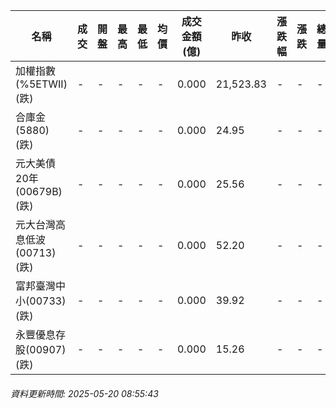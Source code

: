 | 名稱 | 成交 | 開盤 | 最高 | 最低 | 均價 | 成交金額(億) | 昨收 | 漲跌幅 | 漲跌 | 總量 | 昨量 | 振幅 |
| -------- | -------- | -------- | -------- |-------- | -------- | -------- |-------- |-------- |-------- | -------- | -------- |-------- |
|加權指數(%5ETWII) (跌)|-|-|-|-|-|0.000|21,523.83|-|-|-|-|0.00%|
|合庫金(5880) (跌)|-|-|-|-|-|0.000|24.95|-|-|-|-|0.00%|
|元大美債20年(00679B) (跌)|-|-|-|-|-|0.000|25.56|-|-|-|-|0.00%|
|元大台灣高息低波(00713) (跌)|-|-|-|-|-|0.000|52.20|-|-|-|-|0.00%|
|富邦臺灣中小(00733) (跌)|-|-|-|-|-|0.000|39.92|-|-|-|-|0.00%|
|永豐優息存股(00907) (跌)|-|-|-|-|-|0.000|15.26|-|-|-|-|0.00%|
###### 資料更新時間: 2025-05-20 08:55:43